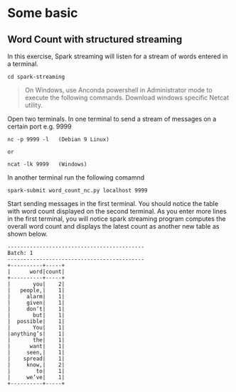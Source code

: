 # Some basic 

## Word Count with structured streaming
In this exercise, Spark streaming will listen for a stream of words entered in a terminal.

```
cd spark-streaming
```

> On Windows, use Anconda powershell in Administrator mode to execute the following commands. Download windows specific Netcat utility.

Open two terminals. In one terminal to send a stream of messages on a certain port e.g. 9999
```
nc -p 9999 -l   (Debian 9 Linux)

or 

ncat -lk 9999   (Windows)
```

In another terminal run the following comamnd
```
spark-submit word_count_nc.py localhost 9999
```

Start sending messages in the first terminal. You should notice the table with word count displayed on the second terminal. As you enter more lines in the first terminal, you will notice spark streaming program computes the overall word count and displays the latest count as another new table as shown below.
```
-------------------------------------------
Batch: 1
-------------------------------------------
+----------+-----+
|      word|count|
+----------+-----+
|       you|    2|
|   people,|    1|
|     alarm|    1|
|     given|    1|
|     don’t|    1|
|       but|    1|
|  possible|    1|
|       You|    1|
|anything’s|    1|
|       the|    1|
|      want|    1|
|     seen,|    1|
|    spread|    1|
|     know,|    2|
|        to|    1|
|     we’ve|    1|
+----------+-----+
```

